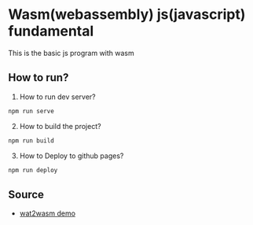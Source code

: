 # Wasm(webassembly) js(javascript) fundamental
This is the basic js program with wasm 

## How to run?

  1. How to run dev server? 
```bash
npm run serve
```

  2. How to build the project?
```bash
npm run build
```

  3. How to Deploy to github pages?
```bash
npm run deploy
```


## Source

  * [wat2wasm demo](https://webassembly.github.io/wabt/demo/wat2wasm/)
